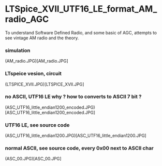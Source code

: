 # LTSpice_XVII_UTF16_LE_format_AM_radio_AGC
To understand Software Defined Radio, and some basic of AGC, attempts to see vintage AM radio and the theory.

### simulation  

(AM_radio.JPG)[AM_radio.JPG]  

### LTspeice vesion, circuit 
(LTSPICE_XVII.JPG)[LTSPICE_XVII.JPG]  

### no ASCII, UTF16 LE why ? how to converts to ASCII 7 bit ?

(ASC_UTF16_little_endian1200_encoded.JPG)[ASC_UTF16_little_endian1200_encoded.JPG]  

###  UTF16 LE, see source code

(ASC_UTF16_little_endian1200.JPG)[ASC_UTF16_little_endian1200.JPG]  

###  normal ASCII, see source code, every 0x00 next to ASCII char

(ASC_00.JPG)[ASC_00.JPG]  


```

```
